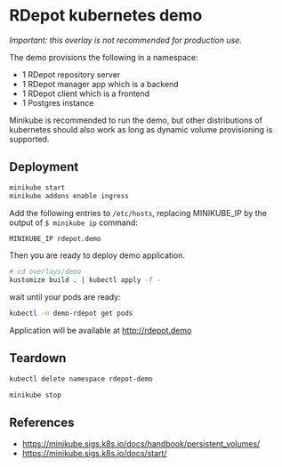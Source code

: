
# RDepot kubernetes demo

*Important: this overlay is not recommended for production use.*

The demo provisions the following in a namespace:
* 1 RDepot repository server
* 1 RDepot manager app which is a backend
* 1 RDepot client which is a frontend
* 1 Postgres instance

Minikube is recommended to run the demo, but other distributions of kubernetes should also work as long as dynamic volume provisioning is supported.

## Deployment

```bash
minikube start
minikube addons enable ingress
```

Add the following entries to `/etc/hosts`, replacing MINIKUBE_IP by the output of `$ minikube ip` command:
```bash
MINIKUBE_IP rdepot.demo
```

Then you are ready to deploy demo application.

```bash
# cd overlays/demo
kustomize build . | kubectl apply -f -
```

wait until your pods are ready:
```bash
kubectl -n demo-rdepot get pods
```

Application will be available at http://rdepot.demo

## Teardown

```bash
kubectl delete namespace rdepot-demo
```

```bash
minikube stop
```

## References

* https://minikube.sigs.k8s.io/docs/handbook/persistent_volumes/
* https://minikube.sigs.k8s.io/docs/start/

